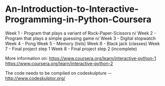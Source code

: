 # An-Introduction-to-Interactive-Programming-in-Python-Coursera

Week 1 - Program that plays a variant of Rock-Paper-Scissors n/
Week 2 - Program that plays a simple guessing game n/
Week 3 - Digital stopwatch
Week 4 - Pong
Week 5 - Memory (lists)
Week 6 - Black jack (classes)
Week 7 - Final project step 1
Week 8 - Final project step 2 (incomplete)

More information on:
https://www.coursera.org/learn/interactive-python-1
https://www.coursera.org/learn/interactive-python-2

The code needs to be compiled on codeskulpture -- http://www.codeskulptor.org/
